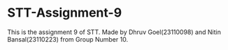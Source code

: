 # STT-Assignment-9
This is the assignment 9 of STT. Made by Dhruv Goel(23110098) and Nitin Bansal(23110223) from Group Number 10.
